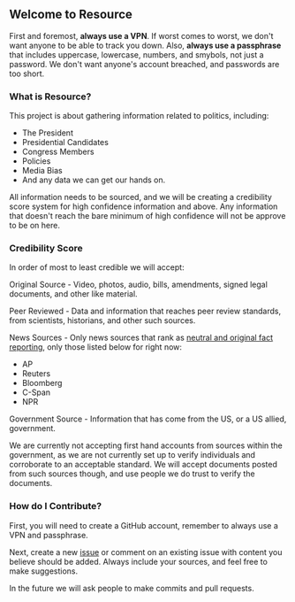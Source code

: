 ## Welcome to Resource

First and foremost, **always use a VPN**.  If worst comes to worst, we don't want anyone to be able to track you down.  Also, **always use a passphrase** that includes uppercase, lowercase, numbers, and smybols, not just a password. We don't want anyone's account breached, and passwords are too short.

### What is Resource?

This project is about gathering information related to politics, including:
- The President
- Presidential Candidates
- Congress Members
- Policies
- Media Bias
- And any data we can get our hands on.

All information needs to be sourced, and we will be creating a credibility score system for high confidence information and above.  Any information that doesn't reach the bare minimum of high confidence will not be approve to be on here.

### Credibility Score

In order of most to least credible we will accept:

Original Source - Video, photos, audio, bills, amendments, signed legal documents, and other like material.

Peer Reviewed - Data and information that reaches peer review standards, from scientists, historians, and other such sources.

News Sources - Only news sources that rank as [neutral and original fact reporting](https://www.adfontesmedia.com/), only those listed below for right now:
- AP
- Reuters
- Bloomberg
- C-Span
- NPR

Government Source - Information that has come from the US, or a US allied, government.

We are currently not accepting first hand accounts from sources within the government, as we are not currently set up to verify individuals and corroborate to an acceptable standard.  We will accept documents posted from such sources though, and use people we do trust to verify the documents.

### How do I Contribute?

First, you will need to create a GitHub account, remember to always use a VPN and passphrase.

Next, create a new [issue](https://github.com/ImPeachMint/Resource/issues) or comment on an existing issue with content you believe should be added.  Always include your sources, and feel free to make suggestions.

In the future we will ask people to make commits and pull requests.
